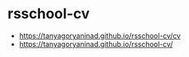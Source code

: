 # rsschool-cv

- <https://tanyagoryaninad.github.io/rsschool-cv/cv>
- <https://tanyagoryaninad.github.io/rsschool-cv/>